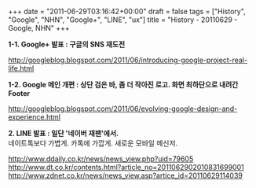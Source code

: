 +++
date = "2011-06-29T03:16:42+00:00"
draft = false
tags = ["History", "Google", "NHN", "Google+", "LINE", "ux"]
title = "History - 20110629 - Google, NHN"
+++
<p><strong>1-1. Google+ 발표 : 구글의 SNS 재도전</strong></p>&#13;
<p><a href="http://googleblog.blogspot.com/2011/06/introducing-google-project-real-life.html">http://googleblog.blogspot.com/2011/06/introducing-google-project-real-life.html</a></p>&#13;
&#13;
<p><strong>1-2. Google 메인 개편 : 상단 검은 바, 좀 더 작아진 로고. 화면 최하단으로 내려간 Footer</strong></p>&#13;
<p><a href="http://googleblog.blogspot.com/2011/06/evolving-google-design-and-experience.html">http://googleblog.blogspot.com/2011/06/evolving-google-design-and-experience.html</a></p>&#13;
&#13;
<p><strong>2. LINE 발표 : 일단 '네이버 재팬'에서.<br /></strong>네이트톡보다 가볍게. 카톡에 가깝게. 새로운 모바일 메신저.</p>&#13;
<p><a href="http://www.ddaily.co.kr/news/news_view.php?uid=79605">http://www.ddaily.co.kr/news/news_view.php?uid=79605<br /></a><a href="http://www.dt.co.kr/contents.html?article_no=2011062902010831699001">http://www.dt.co.kr/contents.html?article_no=2011062902010831699001<br /></a><a href="http://www.zdnet.co.kr/news/news_view.asp?artice_id=20110629114039">http://www.zdnet.co.kr/news/news_view.asp?artice_id=20110629114039</a></p> 